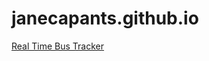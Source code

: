 # janecapants.github.io
 <a href="https://github.com/janecapants/Real-Time-Bus-Tracker.git" >Real Time Bus Tracker</a> 
